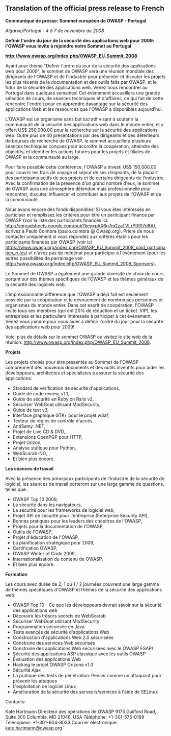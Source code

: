 ## Translation of the official press release to French

**Communiqué de presse: Sommet européen de OWASP - Portugal**

*Algarve/Portugal - 4 à 7 de novembre de 2008*

**Définir l'ordre du jour de la sécurité des applications web pour 2009:
l'OWASP vous invite à rejoindre notre Sommet au Portugal**

**<http://www.owasp.org/index.php/OWASP_EU_Summit_2008>**

Ayant pour thème "Definir l'ordre du jour de la sécurité des
applications web pour 2009", le sommet de OWASP sera une réunion
mondiale des dirigeants de l'OWASP et de l'industrie pour présenter et
discuter les projets les plus récents de la documentation et des outils
faits par OWASP, et le futur de la sécurité des applications web. Venez
nous rencontrer au Portugal dans quelques semaines\! Cet événement
accueillera une grande sélection de cours, de séances techniques et
d'affaires, ce qui fait de cette rencontre l'endroit pour en apprendre
davantage sur la sécurité des applications Web et les ressources que
l'OWASP a disponibles aujourd'hui.

L'OWASP est un organisme sans but lucratif visant à soutenir la
communauté de la sécurité des applications web dans le monde entier, et
a offert US$ 250,000.00 pour la recherche sur la sécurité des
applications web. Outre plus de 40 présentations par des dirigeants et
des détenteurs de bourses de recherche de OWASP, le sommet accueillera
plusieurs séances techniques conçues pour accroître la coopération,
atteindre des objectifs, et identifier les actions futures pour les
projets et filiales de OWASP et la communauté au large.

Pour faire possible cette conférence, l'OWASP a investi US$ 150,000.00
pour couvrir les frais de voyage et séjour de ses dirigeants, de la
plupart des participants actifs de ses projets et de certains dirigeants
de l'industrie. Avec la confirmation de la présence d'un grand nombre
d'eux, le sommet de OWASP aura une atmosphère détendue mais
professionnelle pour rencontrer, discuter, influencer et contribuer aux
projets de l'OWASP et de la communauté.

Nous avons encore des fonds disponibles\! Si vous êtes intéressés en
participer et remplissez les critères pour être un participant financé
par OWASP (voir la liste des participants financés ici:
<http://spreadsheets.google.com/pub?key=pAX6n7m2zaTVLrPtR07riBA>),
écrivez à Paulo Coimbra (paulo.coimbra @ Owasp.org). Prière de nous
contacter uniquement si vous répondez aux critères établis pour les
participants financés par OWASP (voir ici
<https://www.owasp.org/index.php/OWASP_EU_Summit_2008_paid_participation_rules>)
et n'avez pas de mécénat pour participer à l'événement (pour les autres
possibilités de parrainage voir
<http://www.owasp.org/index.php/OWASP_EU_Summit_2008_Sponsors>).

Le Sommet de OWASP a également une grande diversité de choix de cours,
portant sur des thèmes spécifiques de l'OWASP et les thèmes généraux de
la sécurité des logiciels web.

L'impressionnante différence que l'OWASP a déjà fait est seulement
possible par la coopération et le dévouement de nombreuses personnes et
organismes du monde entier. Dans cet esprit de coopération, l'OWASP
invite tous ses membres (qui ont 20% de réduction et un ticket  VIP),
les entreprises et les particuliers intéressés à participer à cet
événement. Venez nous joindre pour nous aider à définir l'ordre du
jour pour la sécurité des applications web pour 2009\!

Voici plus de détails sur le sommet OWASP ou visitez le site web de la
réunion: <http://www.owasp.org/index.php/OWASP_EU_Summit_2008>.

**Projets**

Les projets choisis pour étre présentés au Sommet de l'OWASP comprennent
des nouveaux documents et des outils inventifs pour aider les
développeurs, architectes et spécialistes à assurer la sécurité des
applications:

  - Standard de vérification de sécurité d'applications,
  - Guide de code review, v1.1,
  - Guide de sécurité en Ruby on Rails v2,
  - Sécuriser WebGoat utilisant ModSecurity,
  - Guide de test v3,
  - Interface graphique GTK+ pour le projet w3af,
  - Testeur de règles de contrôle d'accès,
  - AntiSamy .NET,
  - Projet de Live CD & DVD,
  - Extensions OpenPGP pour HTTP,
  - Projet Orizon,
  - Analyse statique pour Python,
  - WebScarab-NG,
  - Et bien plus encore.

**Les séances de travail**

Avec la présence des principaux participants de l'industrie de la
sécurité de logiciel, les séances de travail porteront sur une large
gamme de questions, telles que:

  - OWASP Top 10 2009,
  - La sécurité dans les navigateurs,
  - La sécurité pour les frameworks de logiciel web,
  - Projet API de sécurité pour l'entreprise (Enterprise Security API),
  - Bonnes pratiques pour les leaders des chapitres de l'OWASP,
  - Projets pour la documentation de l'OWASP,
  - Outils de l'OWASP, 
  - Projet d'éducation de l'OWASP,
  - La planification stratégique pour 2009,
  - Certification OWASP,
  - OWASP Winter of Code 2009, 
  - Internationalisation du contenu de OWASP,
  - Et bien plus encore.

**Formation**

Les cours avec durée de 2, 1 ou 1 / 2 journées couvrent une large gamme 
de thèmes spécifiques d'OWASP et thèmes de la sécurité des applications
web:

  - OWASP Top 10 - Ce que les développeurs devrait savoir sur la
    sécurité des applications web
  - Découvrir les trésors secrets de WebScarab
  - Sécuriser WebGoat utilisant ModSecurity
  - Programmation sécurisée en Java
  - Tests avancés de sécurité d'applications Web 
  - Construction d'applications Web 2.0 sécurisées
  - Construire des services Web sécurisés
  - Construire des applications Web sécurisées avec le OWASP ESAPI
  - Sécurité des applications ASP classique avec les outils OWASP
  - Évaluation des applications Web
  - Hacking le projet OWASP Orizona v1.0
  - Sécurité Ajax
  - La pratique des tests de pénétration: Penser comme un attaquant pour
    prévenir les attaques
  - L'exploitation de logiciel Linux
  - Amélioration de la sécurité des serveurs/services à l'aide de
    SELinux

Contacts:

Kate Hartmann
Directeur des opérations de OWASP
9175 Guilford Road, Suite 300
Columbia, MD 21046, USA
Téléphone: +1-301-575-0189
Télécopieur: +1-301-604-8033
Courrier électronique: kate.hartmann@owasp.org
